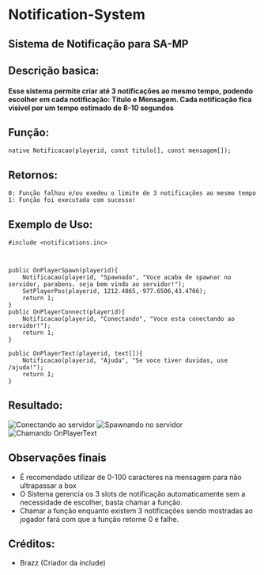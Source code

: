 # Notification-System
## Sistema de Notificação para SA-MP










## Descrição basica:
#### Esse sistema permite criar até 3 notificações ao mesmo tempo, podendo escolher em cada notificação: Titulo e Mensagem. Cada notificação fica visivel por um tempo estimado de 8-10 segundos








## Função:
```pawn
native Notificacao(playerid, const titulo[], const mensagem[]);
```

## Retornos:
```pawn 
0: Função falhou e/ou exedeu o limite de 3 notificações ao mesmo tempo
1: Função foi executada com sucesso!
```
## Exemplo de Uso:

```pawn
#include <notifications.inc>



public OnPlayerSpawn(playerid){
	Notificacao(playerid, "Spawnado", "Voce acaba de spawnar no servidor, parabens. seja bem vindo ao servidor!");
	SetPlayerPos(playerid, 1212.4865,-977.6506,43.4766);
	return 1;
}
public OnPlayerConnect(playerid){
	Notificacao(playerid, "Conectando", "Voce esta conectando ao servidor!");
	return 1;
}

public OnPlayerText(playerid, text[]){
	Notificacao(playerid, "Ajuda", "Se voce tiver duvidas, use /ajuda!");
	return 1;
}
```
## Resultado: 

![Conectando ao servidor](https://i.imgur.com/r0lrvy5.png)
![Spawnando no servidor](https://i.imgur.com/UPq2oTh.png)
![Chamando OnPlayerText](https://i.imgur.com/nRAUVSH.png)

## Observações finais
* É recomendado utilizar de 0-100 caracteres na mensagem para não ultrapassar a box
* O Sistema gerencia os 3 slots de notificação automaticamente sem a necessidade de escolher, basta chamar a função.
* Chamar a função enquanto existem 3 notificações sendo mostradas ao jogador fará com que a função retorne 0 e falhe.
## Créditos:
* Brazz (Criador da include)
